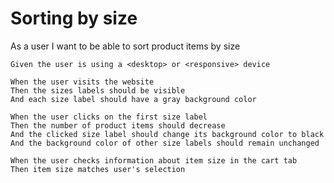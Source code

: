 # Sorting by size

As a user
I want to be able to sort product items by size

    Given the user is using a <desktop> or <responsive> device

    When the user visits the website
    Then the sizes labels should be visible
    And each size label should have a gray background color

    When the user clicks on the first size label
    Then the number of product items should decrease
    And the clicked size label should change its background color to black
    And the background color of other size labels should remain unchanged

    When the user checks information about item size in the cart tab
    Then item size matches user's selection
